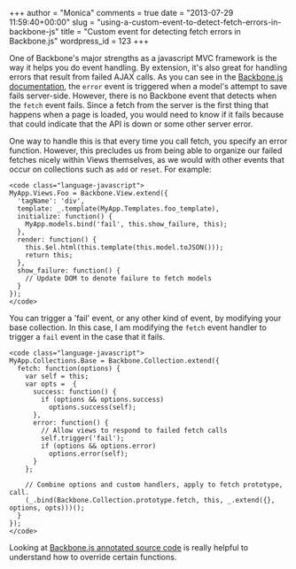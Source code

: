 +++
author = "Monica"
comments = true
date = "2013-07-29 11:59:40+00:00"
slug = "using-a-custom-event-to-detect-fetch-errors-in-backbone-js"
title = "Custom event for detecting fetch errors in Backbone.js"
wordpress_id = 123
+++

One of Backbone's major strengths as a javascript MVC framework is the way it helps you do event handling. By extension, it's also great for handling errors that result from failed AJAX calls. As you can see in the [Backbone.js documentation](http://backbonejs.org/#Events-catalog), the `error` event is triggered when a model's attempt to save fails server-side. However, there is no Backbone event that detects when the `fetch` event fails. Since a fetch from the server is the first thing that happens when a page is loaded, you would need to know if it fails because that could indicate that the API is down or some other server error.

<!-- more -->

One way to handle this is that every time you call fetch, you specify an error function. However, this precludes us from being able to organize our failed fetches nicely within Views themselves, as we would with other events that occur on collections such as `add` or `reset`. For example:

    
    <code class="language-javascript">
    MyApp.Views.Foo = Backbone.View.extend({
      'tagName': 'div',
      template: _.template(MyApp.Templates.foo_template),
      initialize: function() {
        MyApp.models.bind('fail', this.show_failure, this);
      },
      render: function() {
        this.$el.html(this.template(this.model.toJSON()));
        return this;
      },
      show_failure: function() {
        // Update DOM to denote failure to fetch models
      }
    });
    </code>



You can trigger a 'fail' event, or any other kind of event, by modifying your base collection. In this case, I am modifying the `fetch` event handler to trigger a `fail` event in the case that it fails.


    
    <code class="language-javascript">
    MyApp.Collections.Base = Backbone.Collection.extend({
      fetch: function(options) {
        var self = this;
        var opts =  { 
          success: function() {
            if (options && options.success)
              options.success(self);
          },
          error: function() {
            // Allow views to respond to failed fetch calls
            self.trigger('fail');
            if (options && options.error)
              options.error(self);
          }	
        };
    
        // Combine options and custom handlers, apply to fetch prototype, call.
        (_.bind(Backbone.Collection.prototype.fetch, this, _.extend({}, options, opts)))();
      }
    });
    </code>



Looking at [Backbone.js annotated source code](http://backbonejs.org/docs/backbone.html#section-55) is really helpful to understand how to override certain functions.
